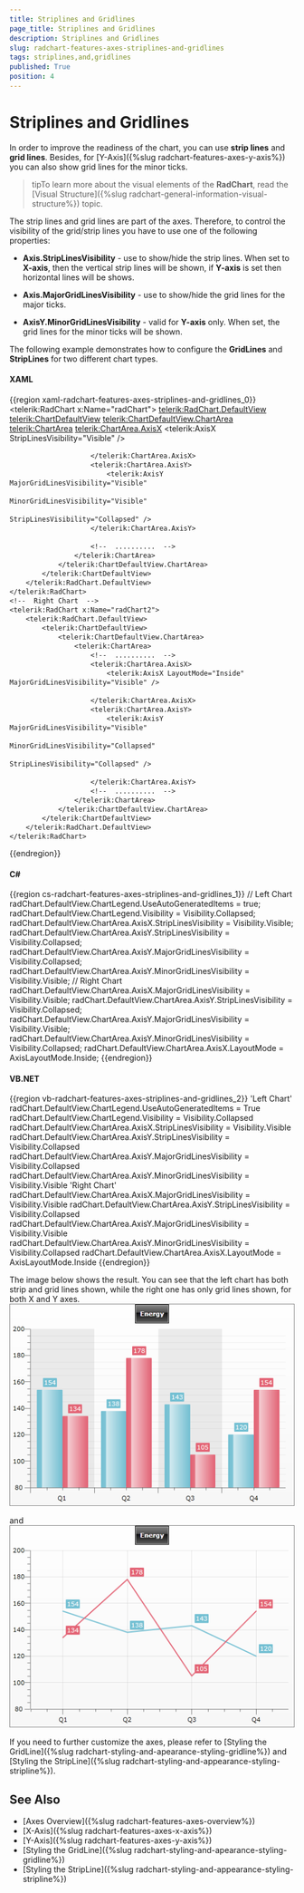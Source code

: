 ```yaml
---
title: Striplines and Gridlines
page_title: Striplines and Gridlines
description: Striplines and Gridlines
slug: radchart-features-axes-striplines-and-gridlines
tags: striplines,and,gridlines
published: True
position: 4
---
```


# Striplines and Gridlines

In order to improve the readiness of the chart, you can use __strip lines__ and __grid lines__. Besides, for [Y-Axis]({%slug radchart-features-axes-y-axis%}) you can also show grid lines for the minor ticks.

>tipTo learn more about the visual elements of the __RadChart__, read the [Visual Structure]({%slug radchart-general-information-visual-structure%}) topic.

The strip lines and grid lines are part of the axes. Therefore, to control the visibility of the grid/strip lines you have to use one of the following properties:

* __Axis.StripLinesVisibility__ - use to show/hide the strip lines. When set to __X-axis__, then the vertical strip lines will be shown, if __Y-axis__ is set then horizontal lines will be shows. 


* __Axis.MajorGridLinesVisibility__ - use to show/hide the grid lines for the major ticks. 


* __AxisY.MinorGridLinesVisibility__ - valid for __Y-axis__ only. When set, the grid lines for the minor ticks will be shown.

The following example demonstrates how to configure the __GridLines__ and __StripLines__ for two different chart types.

#### __XAML__

{{region xaml-radchart-features-axes-striplines-and-gridlines_0}}
	<!--  Left Chart  -->
	<telerik:RadChart x:Name="radChart">
	    <telerik:RadChart.DefaultView>
	        <telerik:ChartDefaultView>
	            <telerik:ChartDefaultView.ChartArea>
	                <telerik:ChartArea>
	                    <!--  ..........  -->
	                    <telerik:ChartArea.AxisX>
	                        <telerik:AxisX StripLinesVisibility="Visible" />
	
	                    </telerik:ChartArea.AxisX>
	                    <telerik:ChartArea.AxisY>
	                        <telerik:AxisY MajorGridLinesVisibility="Visible"
	                                       MinorGridLinesVisibility="Visible"
	                                       StripLinesVisibility="Collapsed" />
	                    </telerik:ChartArea.AxisY>
	
	                    <!--  ..........  -->
	                </telerik:ChartArea>
	            </telerik:ChartDefaultView.ChartArea>
	        </telerik:ChartDefaultView>
	    </telerik:RadChart.DefaultView>
	</telerik:RadChart>
	<!--  Right Chart  -->
	<telerik:RadChart x:Name="radChart2">
	    <telerik:RadChart.DefaultView>
	        <telerik:ChartDefaultView>
	            <telerik:ChartDefaultView.ChartArea>
	                <telerik:ChartArea>
	                    <!--  ..........  -->
	                    <telerik:ChartArea.AxisX>
	                        <telerik:AxisX LayoutMode="Inside" MajorGridLinesVisibility="Visible" />
	
	                    </telerik:ChartArea.AxisX>
	                    <telerik:ChartArea.AxisY>
	                        <telerik:AxisY MajorGridLinesVisibility="Visible"
	                                       MinorGridLinesVisibility="Collapsed"
	                                       StripLinesVisibility="Collapsed" />
	
	                    </telerik:ChartArea.AxisY>
	                    <!--  ..........  -->
	                </telerik:ChartArea>
	            </telerik:ChartDefaultView.ChartArea>
	        </telerik:ChartDefaultView>
	    </telerik:RadChart.DefaultView>
	</telerik:RadChart>
{{endregion}}

#### __C#__  
{{region cs-radchart-features-axes-striplines-and-gridlines_1}}
	// Left Chart
	radChart.DefaultView.ChartLegend.UseAutoGeneratedItems = true;
	radChart.DefaultView.ChartLegend.Visibility = Visibility.Collapsed;
	radChart.DefaultView.ChartArea.AxisX.StripLinesVisibility = Visibility.Visible;
	radChart.DefaultView.ChartArea.AxisY.StripLinesVisibility = Visibility.Collapsed;
	radChart.DefaultView.ChartArea.AxisY.MajorGridLinesVisibility = Visibility.Collapsed;
	radChart.DefaultView.ChartArea.AxisY.MinorGridLinesVisibility = Visibility.Visible;
	// Right Chart
	radChart.DefaultView.ChartArea.AxisX.MajorGridLinesVisibility = Visibility.Visible;
	radChart.DefaultView.ChartArea.AxisY.StripLinesVisibility = Visibility.Collapsed;
	radChart.DefaultView.ChartArea.AxisY.MajorGridLinesVisibility = Visibility.Visible;
	radChart.DefaultView.ChartArea.AxisY.MinorGridLinesVisibility = Visibility.Collapsed;
	radChart.DefaultView.ChartArea.AxisX.LayoutMode = AxisLayoutMode.Inside;
{{endregion}}

#### __VB.NET__

{{region vb-radchart-features-axes-striplines-and-gridlines_2}}
	'Left Chart'
	radChart.DefaultView.ChartLegend.UseAutoGeneratedItems = True
	radChart.DefaultView.ChartLegend.Visibility = Visibility.Collapsed
	radChart.DefaultView.ChartArea.AxisX.StripLinesVisibility = Visibility.Visible
	radChart.DefaultView.ChartArea.AxisY.StripLinesVisibility = Visibility.Collapsed
	radChart.DefaultView.ChartArea.AxisY.MajorGridLinesVisibility = Visibility.Collapsed
	radChart.DefaultView.ChartArea.AxisY.MinorGridLinesVisibility = Visibility.Visible
	'Right Chart'
	radChart.DefaultView.ChartArea.AxisX.MajorGridLinesVisibility = Visibility.Visible
	radChart.DefaultView.ChartArea.AxisY.StripLinesVisibility = Visibility.Collapsed
	radChart.DefaultView.ChartArea.AxisY.MajorGridLinesVisibility = Visibility.Visible
	radChart.DefaultView.ChartArea.AxisY.MinorGridLinesVisibility = Visibility.Collapsed
	radChart.DefaultView.ChartArea.AxisX.LayoutMode = AxisLayoutMode.Inside
{{endregion}}

The image below shows the result. You can see that the left chart has both strip and grid lines shown, while the right one has only grid lines shown, for both X and Y axes.
![](images/RadChart_Features_Axes_StripLinesAndGridLines_01.png)

and
![](images/RadChart_Features_Axes_StripLinesAndGridLines_02.png)

If you need to further customize the axes, please refer to [Styling the GridLine]({%slug radchart-styling-and-apearance-styling-gridline%}) and [Styling the StripLine]({%slug radchart-styling-and-appearance-styling-stripline%}).

## See Also

 * [Axes Overview]({%slug radchart-features-axes-overview%})
 * [X-Axis]({%slug radchart-features-axes-x-axis%})
 * [Y-Axis]({%slug radchart-features-axes-y-axis%})
 * [Styling the GridLine]({%slug radchart-styling-and-apearance-styling-gridline%})
 * [Styling the StripLine]({%slug radchart-styling-and-appearance-styling-stripline%})
